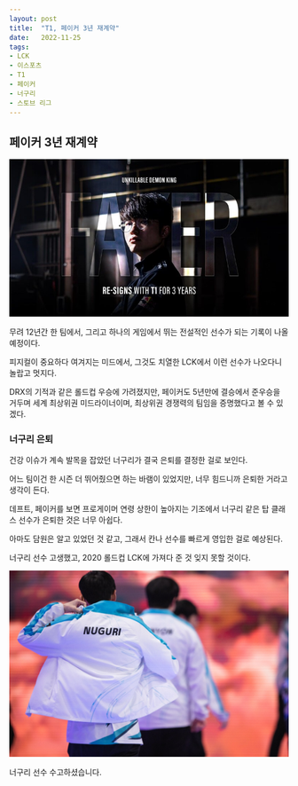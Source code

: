 ```yaml
---
layout: post
title:  "T1, 페이커 3년 재계약"
date:   2022-11-25
tags:
- LCK
- 이스포츠
- T1
- 페이커
- 너구리
- 스토브 리그
---
```


## 페이커 3년 재계약

![Faker](../img/2022/lck/faker_resign.jpg)

무려 12년간 한 팀에서, 그리고 하나의 게임에서 뛰는 전설적인 선수가 되는 기록이 나올 예정이다.

피지컬이 중요하다 여겨지는 미드에서, 그것도 치열한 LCK에서 이런 선수가 나오다니 놀랍고 멋지다.

DRX의 기적과 같은 롤드컵 우승에 가려졌지만, 페이커도 5년만에 결승에서 준우승을 거두며 세계 최상위권 미드라이너이며, 최상위권 경쟁력의 팀임을 증명했다고 볼 수 있겠다.

### 너구리 은퇴

건강 이슈가 계속 발목을 잡았던 너구리가 결국 은퇴를 결정한 걸로 보인다.

어느 팀이건 한 시즌 더 뛰어줬으면 하는 바램이 있었지만, 너무 힘드니까 은퇴한 거라고 생각이 든다.

데프트, 페이커를 보면 프로게이머 연령 상한이 높아지는 기조에서 너구리 같은 탑 클래스 선수가 은퇴한 것은 너무 아쉽다.

아마도 담원은 알고 있었던 것 같고, 그래서 칸나 선수를 빠르게 영입한 걸로 예상된다.

너구리 선수 고생했고, 2020 롤드컵 LCK에 가져다 준 것 잊지 못할 것이다.

![Nuguri](../img/2022/lck/nuguri.jfif)

너구리 선수 수고하셨습니다.